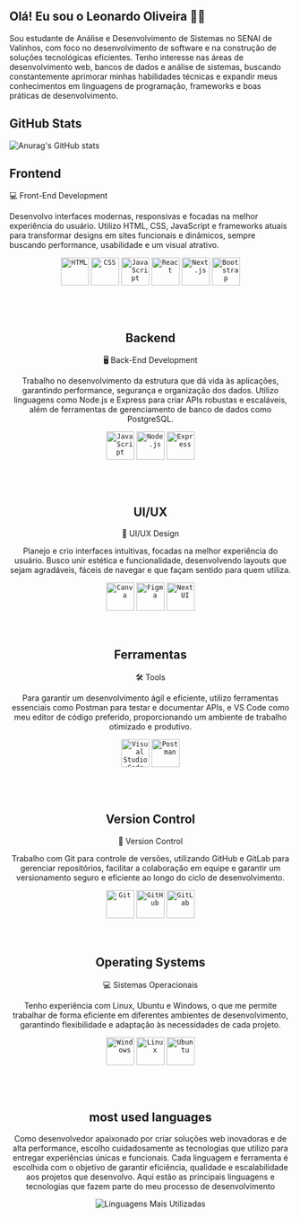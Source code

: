 ## Olá! Eu sou o Leonardo Oliveira 👋🏼
Sou estudante de Análise e Desenvolvimento de Sistemas no SENAI de Valinhos, com foco no desenvolvimento de software e na construção de soluções tecnológicas eficientes. Tenho interesse nas áreas de desenvolvimento web, bancos de dados e análise de sistemas, buscando constantemente aprimorar minhas habilidades técnicas e expandir meus conhecimentos em linguagens de programação, frameworks e boas práticas de desenvolvimento.

## GitHub Stats
![Anurag's GitHub stats](https://github-readme-stats.vercel.app/api?username=PedroLeoo07&show_icons=true&theme=github_dark)

## Frontend
💻 Front-End Development

Desenvolvo interfaces modernas, responsivas e focadas na melhor experiência do usuário. Utilizo HTML, CSS, JavaScript e frameworks atuais para transformar designs em sites funcionais e dinâmicos, sempre buscando performance, usabilidade e um visual atrativo.

<div align="center">
	<code><img width="50" src="https://raw.githubusercontent.com/marwin1991/profile-technology-icons/refs/heads/main/icons/html.png" alt="HTML" title="HTML"/></code>
	<code><img width="50" src="https://raw.githubusercontent.com/marwin1991/profile-technology-icons/refs/heads/main/icons/css.png" alt="CSS" title="CSS"/></code>
	<code><img width="50" src="https://raw.githubusercontent.com/marwin1991/profile-technology-icons/refs/heads/main/icons/javascript.png" alt="JavaScript" title="JavaScript"/></code>
	<code><img width="50" src="https://raw.githubusercontent.com/marwin1991/profile-technology-icons/refs/heads/main/icons/react.png" alt="React" title="React"/></code>
	<code><img width="50" src="https://raw.githubusercontent.com/marwin1991/profile-technology-icons/refs/heads/main/icons/next_js.png" alt="Next.js"/></code>	
	<code><img width="50" src="https://raw.githubusercontent.com/marwin1991/profile-technology-icons/refs/heads/main/icons/bootstrap.png" alt="Bootstrap" title="Bootstrap"/></code>
	
<br/><br/>


## Backend
🖥️ Back-End Development

Trabalho no desenvolvimento da estrutura que dá vida às aplicações, garantindo performance, segurança e organização dos dados. Utilizo linguagens como Node.js e Express para criar APIs robustas e escaláveis, além de ferramentas de gerenciamento de banco de dados como PostgreSQL.


<div align="center">
		<code><img width="50" src="https://raw.githubusercontent.com/marwin1991/profile-technology-icons/refs/heads/main/icons/javascript.png" alt="JavaScript" title="JavaScript"/></code>
	<code><img width="50" src="https://raw.githubusercontent.com/marwin1991/profile-technology-icons/refs/heads/main/icons/node_js.png" alt="Node.js" title="Node.js"/></code>
	<code><img width="50" src="https://raw.githubusercontent.com/marwin1991/profile-technology-icons/refs/heads/main/icons/express.png" alt="Express" title="Express"/></code>

<br/><br/>

## UI/UX
🎨 UI/UX Design

Planejo e crio interfaces intuitivas, focadas na melhor experiência do usuário. Busco unir estética e funcionalidade, desenvolvendo layouts que sejam agradáveis, fáceis de navegar e que façam sentido para quem utiliza.
<div align="center">
<code><img width="50" src="https://raw.githubusercontent.com/marwin1991/profile-technology-icons/refs/heads/main/icons/canva.png" alt="Canva" title="Canva"/></code>
 <code><img width="50" src="https://raw.githubusercontent.com/marwin1991/profile-technology-icons/refs/heads/main/icons/figma.png" alt="Figma" title="Figma"/></code>
 <code><img width="50" src="https://raw.githubusercontent.com/marwin1991/profile-technology-icons/refs/heads/main/icons/next_ui.png" alt="Next UI" title="Next UI"/></code>

	
</div>
<br/><br/>

## Ferramentas
🛠️ Tools

Para garantir um desenvolvimento ágil e eficiente, utilizo ferramentas essenciais como Postman para testar e documentar APIs, e VS Code como meu editor de código preferido, proporcionando um ambiente de trabalho otimizado e produtivo.


<div align="center">
	<code><img width="50" src="https://raw.githubusercontent.com/marwin1991/profile-technology-icons/refs/heads/main/icons/visual_studio_code.png" alt="Visual Studio Code" title="Visual Studio Code"/></code>
	<code><img width="50" src="https://raw.githubusercontent.com/marwin1991/profile-technology-icons/refs/heads/main/icons/postman.png" alt="Postman" title="Postman"/></code>
 </div>

 <br/><br/>

 ## Version Control
 🔄 Version Control

Trabalho com Git para controle de versões, utilizando GitHub e GitLab para gerenciar repositórios, facilitar a colaboração em equipe e garantir um versionamento seguro e eficiente ao longo do ciclo de desenvolvimento.
 <div align="center">
	<code><img width="50" src="https://raw.githubusercontent.com/marwin1991/profile-technology-icons/refs/heads/main/icons/git.png" alt="Git" title="Git"/></code>
	<code><img width="50" src="https://raw.githubusercontent.com/marwin1991/profile-technology-icons/refs/heads/main/icons/github.png" alt="GitHub" title="GitHub"/></code>
	<code><img width="50" src="https://raw.githubusercontent.com/marwin1991/profile-technology-icons/refs/heads/main/icons/gitlab.png" alt="GitLab" title="GitLab"/></code>
 </div>
<br/><br/>

##  Operating Systems
💻 Sistemas Operacionais

Tenho experiência com Linux, Ubuntu e Windows, o que me permite trabalhar de forma eficiente em diferentes ambientes de desenvolvimento, garantindo flexibilidade e adaptação às necessidades de cada projeto.
<div align="center">
<code><img width="50" src="https://raw.githubusercontent.com/marwin1991/profile-technology-icons/refs/heads/main/icons/windows.png" alt="Windows" title="Windows"/></code>
<code><img width="50" src="https://raw.githubusercontent.com/marwin1991/profile-technology-icons/refs/heads/main/icons/linux.png" alt="Linux" title="Linux"/></code>
<code><img width="50" src="https://raw.githubusercontent.com/marwin1991/profile-technology-icons/refs/heads/main/icons/ubuntu.png" alt="Ubuntu" title="Ubuntu"/></code>
</div>   

<br/><br/>

## most used languages
Como desenvolvedor apaixonado por criar soluções web inovadoras e de alta performance, escolho cuidadosamente as tecnologias que utilizo para entregar experiências únicas e funcionais. Cada linguagem e ferramenta é escolhida com o objetivo de garantir eficiência, qualidade e escalabilidade aos projetos que desenvolvo. Aqui estão as principais linguagens e tecnologias que fazem parte do meu processo de desenvolvimento

![Linguagens Mais Utilizadas](https://github-readme-stats.vercel.app/api/top-langs/?username=PedroLeoo07&layout=compact&langs_count=8&theme=dracula)

